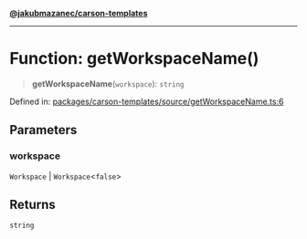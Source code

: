 [**@jakubmazanec/carson-templates**](../README.md)

---

# Function: getWorkspaceName()

> **getWorkspaceName**(`workspace`): `string`

Defined in:
[packages/carson-templates/source/getWorkspaceName.ts:6](https://github.com/jakubmazanec/tools/blob/90a5050fae768000bb00b2044438762c3c8c0f98/packages/carson-templates/source/getWorkspaceName.ts#L6)

## Parameters

### workspace

`Workspace` | `Workspace`\<`false`\>

## Returns

`string`
